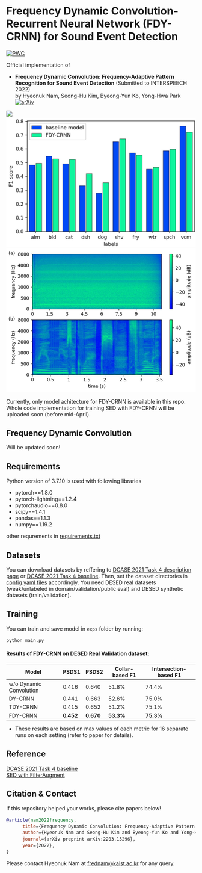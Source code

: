 # Frequency Dynamic Convolution-Recurrent Neural Network (FDY-CRNN) for Sound Event Detection


[![PWC](https://img.shields.io/endpoint.svg?url=https://paperswithcode.com/badge/frequency-dynamic-convolution-frequency/sound-event-detection-on-desed)](https://paperswithcode.com/sota/sound-event-detection-on-desed?p=frequency-dynamic-convolution-frequency)

Official implementation of <br>
 - **Frequency Dynamic Convolution: Frequency-Adaptive Pattern Recognition for Sound Event Detection** (Submitted to INTERSPEECH 2022) <br>
by Hyeonuk Nam, Seong-Hu Kim, Byeong-Yun Ko, Yong-Hwa Park <br>[![arXiv](https://img.shields.io/badge/arXiv-2203.15296-brightgreen)](https://arxiv.org/abs/2203.15296)<br>

![](./utils/fig2.jpg)<br>
![](./utils/fig3.jpg)<br>
![](./utils/fig4.jpg)<br>




Currently, only model achitecture for FDY-CRNN is available in this repo. Whole code implementation for training SED with FDY-CRNN will be uploaded soon (before mid-April).



## Frequency Dynamic Convolution
Will be updated soon!

## Requirements
Python version of 3.7.10 is used with following libraries
- pytorch==1.8.0
- pytorch-lightning==1.2.4
- pytorchaudio==0.8.0
- scipy==1.4.1
- pandas==1.1.3
- numpy==1.19.2


other requrements in [requirements.txt](./requirements.txt)


## Datasets
You can download datasets by reffering to [DCASE 2021 Task 4 description page](http://dcase.community/challenge2021/task-sound-event-detection-and-separation-in-domestic-environments) or [DCASE 2021 Task 4 baseline](https://github.com/DCASE-REPO/DESED_task). Then, set the dataset directories in [config yaml files](./configs/) accordingly. You need DESED real datasets (weak/unlabeled in domain/validation/public eval) and DESED synthetic datasets (train/validation).

## Training
You can train and save model in `exps` folder by running:
```shell
python main.py
```

#### Results of FDY-CRNN on DESED Real Validation dataset:

Model                   | PSDS1          | PSDS2          | Collar-based F1  | Intersection-based F1
------------------------|----------------|----------------|------------------|-----------------
w/o Dynamic Convolution | 0.416          | 0.640          | 51.8%            | 74.4%
DY-CRNN                 | 0.441          | 0.663          | 52.6%            | 75.0%
TDY-CRNN                | 0.415          | 0.652          | 51.2%            | 75.1%
FDY-CRNN                | **0.452**      | **0.670**      | **53.3%**        | **75.3%**

   - These results are based on max values of each metric for 16 separate runs on each setting (refer to paper for details).

## Reference
[DCASE 2021 Task 4 baseline](https://github.com/DCASE-REPO/DESED_task) <br>
[SED with FilterAugment](https://github.com/frednam93/FilterAugSED)

## Citation & Contact
If this repository helped your works, please cite papers below!
```bib
@article{nam2022frequency,
      title={Frequency Dynamic Convolution: Frequency-Adaptive Pattern Recognition for Sound Event Detection}, 
      author={Hyeonuk Nam and Seong-Hu Kim and Byeong-Yun Ko and Yong-Hwa Park},
      journal={arXiv preprint arXiv:2203.15296},
      year={2022},
}

```
Please contact Hyeonuk Nam at frednam@kaist.ac.kr for any query.
